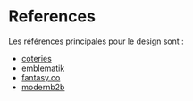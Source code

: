 # References

Les références principales pour le design sont : 
- [coteries](https://coteries.com/)
- [emblematik](https://www.emblematik.ch/)
- [fantasy.co](https://www.fantasy.co/)
- [modernb2b](https://modernb2b.co/)


